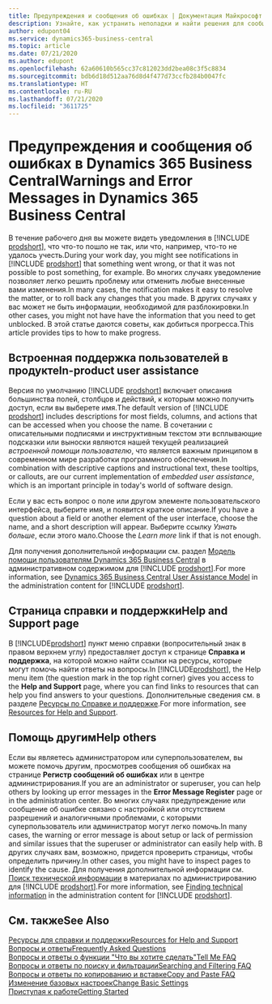 ```yaml
---
title: Предупреждения и сообщения об ошибках | Документация Майкрософт
description: Узнайте, как устранить неполадки и найти решения для сообщений об ошибках при работе в Business Central.
author: edupont04
ms.service: dynamics365-business-central
ms.topic: article
ms.date: 07/21/2020
ms.author: edupont
ms.openlocfilehash: 62a60610b565cc37c812023dd2bea08c3f5c8834
ms.sourcegitcommit: bdb6d18d512aa76d8d4f477d73ccfb284b0047fc
ms.translationtype: HT
ms.contentlocale: ru-RU
ms.lasthandoff: 07/21/2020
ms.locfileid: "3611725"
---
```

# <a name="warnings-and-error-messages-in-dynamics-365-business-central"></a><span data-ttu-id="13bea-103">Предупреждения и сообщения об ошибках в Dynamics 365 Business Central</span><span class="sxs-lookup"><span data-stu-id="13bea-103">Warnings and Error Messages in Dynamics 365 Business Central</span></span>

<span data-ttu-id="13bea-104">В течение рабочего дня вы можете видеть уведомления в [!INCLUDE [prodshort](includes/prodshort.md)], что что-то пошло не так, или что, например, что-то не удалось учесть.</span><span class="sxs-lookup"><span data-stu-id="13bea-104">During your work day, you might see notifications in [!INCLUDE [prodshort](includes/prodshort.md)] that something went wrong, or that it was not possible to post something, for example.</span></span> <span data-ttu-id="13bea-105">Во многих случаях уведомление позволяет легко решить проблему или отменить любые внесенные вами изменения.</span><span class="sxs-lookup"><span data-stu-id="13bea-105">In many cases, the notification makes it easy to resolve the matter, or to roll back any changes that you made.</span></span> <span data-ttu-id="13bea-106">В других случаях у вас может не быть информации, необходимой для разблокировки.</span><span class="sxs-lookup"><span data-stu-id="13bea-106">In other cases, you might not have have the information that you need to get unblocked.</span></span> <span data-ttu-id="13bea-107">В этой статье даются советы, как добиться прогресса.</span><span class="sxs-lookup"><span data-stu-id="13bea-107">This article provides tips to how to make progress.</span></span>  

## <a name="in-product-user-assistance"></a><span data-ttu-id="13bea-108">Встроенная поддержка пользователей в продукте</span><span class="sxs-lookup"><span data-stu-id="13bea-108">In-product user assistance</span></span>

<span data-ttu-id="13bea-109">Версия по умолчанию [!INCLUDE [prodshort](includes/prodshort.md)] включает описания большинства полей, столбцов и действий, к которым можно получить доступ, если вы выберете имя.</span><span class="sxs-lookup"><span data-stu-id="13bea-109">The default version of [!INCLUDE [prodshort](includes/prodshort.md)] includes descriptions for most fields, columns, and actions that can be accessed when you choose the name.</span></span> <span data-ttu-id="13bea-110">В сочетании с описательными подписями и инструктивным текстом эти всплывающие подсказки или выноски являются нашей текущей реализацией *встроенной помощи пользователю*, что является важным принципом в современном мире разработки программного обеспечения.</span><span class="sxs-lookup"><span data-stu-id="13bea-110">In combination with descriptive captions and instructional text, these tooltips, or callouts, are our current implementation of *embedded user assistance*, which is an important principle in today's world of software design.</span></span>  

<span data-ttu-id="13bea-111">Если у вас есть вопрос о поле или другом элементе пользовательского интерфейса, выберите имя, и появится краткое описание.</span><span class="sxs-lookup"><span data-stu-id="13bea-111">If you have a question about a field or another element of the user interface, choose the name, and a short description will appear.</span></span> <span data-ttu-id="13bea-112">Выберите ссылку *Узнать больше*, если этого мало.</span><span class="sxs-lookup"><span data-stu-id="13bea-112">Choose the *Learn more* link if that is not enough.</span></span>  

<span data-ttu-id="13bea-113">Для получения дополнительной информации см. раздел [Модель помощи пользователям Dynamics 365 Business Central](/dynamics365/business-central/dev-itpro/user-assistance) в административном содержимом для [!INCLUDE [prodshort](includes/prodshort.md)].</span><span class="sxs-lookup"><span data-stu-id="13bea-113">For more information, see [Dynamics 365 Business Central User Assistance Model](/dynamics365/business-central/dev-itpro/user-assistance) in the administration content for [!INCLUDE [prodshort](includes/prodshort.md)].</span></span>  

## <a name="help-and-support-page"></a><span data-ttu-id="13bea-114">Страница справки и поддержки</span><span class="sxs-lookup"><span data-stu-id="13bea-114">Help and Support page</span></span>

<span data-ttu-id="13bea-115">В [!INCLUDE[prodshort](includes/prodshort.md)] пункт меню справки (вопросительный знак в правом верхнем углу) предоставляет доступ к странице **Справка и поддержка**, на которой можно найти ссылки на ресурсы, которые могут помочь найти ответы на вопросы.</span><span class="sxs-lookup"><span data-stu-id="13bea-115">In [!INCLUDE[prodshort](includes/prodshort.md)], the Help menu item (the question mark in the top right corner) gives you access to the **Help and Support** page, where you can find links to resources that can help you find answers to your questions.</span></span> <span data-ttu-id="13bea-116">Дополнительные сведения см. в разделе [Ресурсы по Справке и поддержке](product-help-and-support.md).</span><span class="sxs-lookup"><span data-stu-id="13bea-116">For more information, see [Resources for Help and Support](product-help-and-support.md).</span></span>  

## <a name="help-others"></a><span data-ttu-id="13bea-117">Помощь другим</span><span class="sxs-lookup"><span data-stu-id="13bea-117">Help others</span></span>

<span data-ttu-id="13bea-118">Если вы являетесь администратором или суперпользователем, вы можете помочь другим, просмотрев сообщения об ошибках на странице **Регистр сообщений об ошибках** или в центре администрирования.</span><span class="sxs-lookup"><span data-stu-id="13bea-118">If you are an administrator or superuser, you can help others by looking up error messages in the **Error Message Register** page or in the administration center.</span></span> <span data-ttu-id="13bea-119">Во многих случаях предупреждение или сообщение об ошибке связано с настройкой или отсутствием разрешений и аналогичными проблемами, с которыми суперпользователь или администратор могут легко помочь.</span><span class="sxs-lookup"><span data-stu-id="13bea-119">In many cases, the warning or error message is about setup or lack of permission and similar issues that the superuser or administrator can easily help with.</span></span> <span data-ttu-id="13bea-120">В других случаях вам, возможно, придется проверить страницы, чтобы определить причину.</span><span class="sxs-lookup"><span data-stu-id="13bea-120">In other cases, you might have to inspect pages to identify the cause.</span></span> <span data-ttu-id="13bea-121">Для получения дополнительной информации см. [Поиск технической информации](/dynamics365/business-central/dev-itpro/administration/manage-technical-support#finding-technical-information) в материалах по администрированию для [!INCLUDE [prodshort](includes/prodshort.md)].</span><span class="sxs-lookup"><span data-stu-id="13bea-121">For more information, see [Finding technical information](/dynamics365/business-central/dev-itpro/administration/manage-technical-support#finding-technical-information) in the administration content for [!INCLUDE [prodshort](includes/prodshort.md)].</span></span>  

## <a name="see-also"></a><span data-ttu-id="13bea-122">См. также</span><span class="sxs-lookup"><span data-stu-id="13bea-122">See Also</span></span>

[<span data-ttu-id="13bea-123">Ресурсы для справки и поддержки</span><span class="sxs-lookup"><span data-stu-id="13bea-123">Resources for Help and Support</span></span>](product-help-and-support.md)  
[<span data-ttu-id="13bea-124">Вопросы и ответы</span><span class="sxs-lookup"><span data-stu-id="13bea-124">Frequently Asked Questions</span></span>](across-faq.md)  
[<span data-ttu-id="13bea-125">Вопросы и ответы о функции "Что вы хотите сделать"</span><span class="sxs-lookup"><span data-stu-id="13bea-125">Tell Me FAQ</span></span>](ui-search-faq.md)  
[<span data-ttu-id="13bea-126">Вопросы и ответы по поиску и фильтрации</span><span class="sxs-lookup"><span data-stu-id="13bea-126">Searching and Filtering FAQ</span></span>](ui-search-filter-faq.md)  
[<span data-ttu-id="13bea-127">Вопросы и ответы по копированию и вставке</span><span class="sxs-lookup"><span data-stu-id="13bea-127">Copy and Paste FAQ</span></span>](ui-copy-paste.md)  
[<span data-ttu-id="13bea-128">Изменение базовых настроек</span><span class="sxs-lookup"><span data-stu-id="13bea-128">Change Basic Settings</span></span>](ui-change-basic-settings.md)  
[<span data-ttu-id="13bea-129">Приступая к работе</span><span class="sxs-lookup"><span data-stu-id="13bea-129">Getting Started</span></span>](product-get-started.md)  
